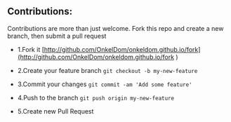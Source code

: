 ## Contributions:

Contributions are more than just welcome. Fork this repo and create a new branch, then submit a pull request

- 1.Fork it [http://github.com/OnkelDom/onkeldom.github.io/fork](http://github.com/OnkelDom/onkeldom.github.io/fork )

- 2.Create your feature branch
`git checkout -b my-new-feature`

- 3.Commit your changes
`git commit -am 'Add some feature'`

- 4.Push to the branch
`git push origin my-new-feature`

- 5.Create new Pull Request
